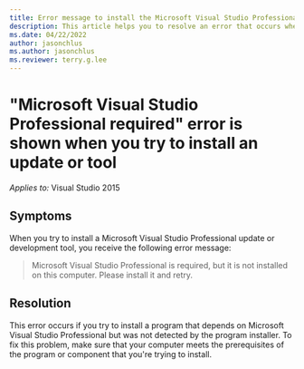 ```yaml
---
title: Error message to install the Microsoft Visual Studio Professional and retry installing the tool
description: This article helps you to resolve an error that occurs when you try to install a Microsoft Visual Studio Professional update or tool.
ms.date: 04/22/2022
author: jasonchlus
ms.author: jasonchlus
ms.reviewer: terry.g.lee
---
```


# "Microsoft Visual Studio Professional required" error is shown when you try to install an update or tool

_Applies to:_&nbsp;Visual Studio 2015

## Symptoms

When you try to install a Microsoft Visual Studio Professional update or development tool, you receive the following error message:

> Microsoft Visual Studio Professional is required, but it is not installed on this computer. Please install it and retry.

## Resolution

This error occurs if you try to install a program that depends on Microsoft Visual Studio Professional but was not detected by the program installer. To fix this problem, make sure that your computer meets the prerequisites of the program or component that you're trying to install.

